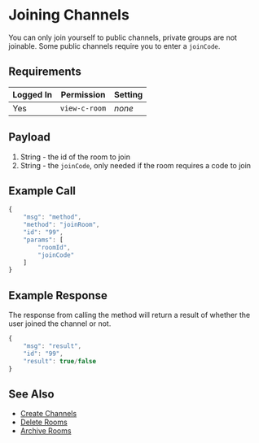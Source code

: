 # Joining Channels

You can only join yourself to public channels, private groups are not joinable. Some public channels require you to enter a `joinCode`.

## Requirements

| Logged In | Permission    | Setting |
| --------- | ------------- | ------- |
| Yes       | `view-c-room` | _none_  |

## Payload

1. String - the id of the room to join
2. String - the `joinCode`, only needed if the room requires a code to join

## Example Call

```javascript
{
    "msg": "method",
    "method": "joinRoom",
    "id": "99",
    "params": [
        "roomId",
        "joinCode"
    ]
}
```

## Example Response

The response from calling the method will return a result of whether the user joined the channel or not.

```javascript
{
    "msg": "result",
    "id": "99",
    "result": true/false
}
```

## See Also

* [Create Channels](create-channels.md)
* [Delete Rooms](../rooms/delete-rooms.md)
* [Archive Rooms](../rooms/archive-rooms.md)
